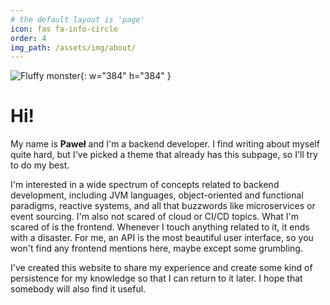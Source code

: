 ```yaml
---
# the default layout is 'page'
icon: fas fa-info-circle
order: 4
img_path: /assets/img/about/
---
```


![Fluffy monster](fluffy_monster.png){: w="384" h="384" }

# Hi!

My name is **Paweł** and I'm a backend developer. I find writing about myself quite hard, but I've picked a theme
that already has this subpage, so I'll try to do my best.

I'm interested in a wide spectrum of concepts related to backend development, including JVM languages, object-oriented
and functional paradigms, reactive systems, and all that buzzwords like microservices or event sourcing. I'm also not
scared of cloud or CI/CD topics. What I'm scared of is the frontend. Whenever I touch anything related to it, it ends
with a disaster. For me, an API is the most beautiful user interface, so you won't find any frontend mentions here,
maybe except some grumbling.

I've created this website to share my experience and create some kind of persistence for my knowledge so that I can
return to it later. I hope that somebody will also find it useful.
